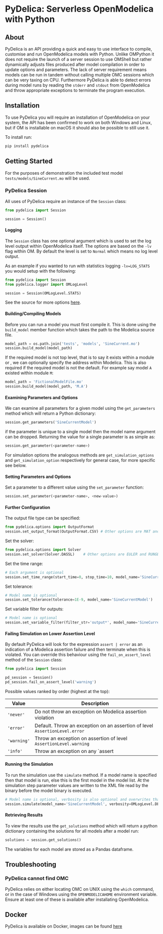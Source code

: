 # PyDelica: Serverless OpenModelica with Python

## About

PyDelica is an API providing a quick and easy to use interface to compile, customise and run OpenModelica models with Python. Unlike OMPython it does not require the launch of a server session to use OMShell but rather dynamically adjusts files produced after model compilation in order to update options and parameters. The lack of server requirement means models can be run in tandem without calling multiple OMC sessions which can be very taxing on CPU. Furthermore PyDelica is able to detect errors during model runs by reading the `stderr` and `stdout` from OpenModelica and throw appropriate exceptions to terminate the program execution.

## Installation

To use PyDelica you will require an installation of OpenModelica on your system, the API has been confirmed to work on both Windows and Linux, but if OM is installable on macOS it should also be possible to still use it. 

To install run:

```bash
pip install pydelica
```

## Getting Started
For the purposes of demonstration the included test model `tests/models/SineCurrent.mo` will be used.
### PyDelica Session
All uses of PyDelica require an instance of the `Session` class:

```python
from pydelica import Session

session = Session()
```

#### Logging
The `Session` class has one optional argument which is used to set the log level output within OpenModelica itself. The options are based on the `-lv` flag within OM. By default the level is set to `Normal` which means no log level output.

As an example if you wanted to run with statistics logging `-lv=LOG_STATS` you would setup with the following:

```python
from pydelica import Session
from pydelica.logger import OMLogLevel

session = Session(OMLogLevel.STATS)
```

See the source for more options [here](https://gitlab.com/krizar/pydelica/-/blob/master/pydelica/logging.py).

#### Building/Compiling Models
Before you can run a model you must first compile it. This is done using the `build_model` member function which takes the path to the Modelica source file.

```python
model_path = os.path.join('tests', 'models', 'SineCurrent.mo')
session.build_model(model_path)
```

If the required model is not top level, that is to say it exists within a module or , we can optionally specify the address within Modelica. This is also required if the required model is not the default. For example say model `A` existed within module `M`:

```python
model_path = 'FictionalModelFile.mo'
session.build_model(model_path, 'M.A')
```

#### Examining Parameters and Options
We can examine all parameters for a given model using the `get_parameters` method which will return a Python dictionary:

```python
session.get_parameters('SineCurrentModel')
```

if the parameter is unique to a single model then the model name argument can be dropped. Returning the value for a single parameter is as simple as:

```python
session.get_parameter(<parameter-name>)
```

For simulation options the analogous methods are `get_simulation_options` and `get_simulation_option` respectively for general case, for more specific see below.

#### Setting Parameters and Options
Set a parameter to a different value using the `set_parameter` function:

```python
session.set_parameter(<parameter-name>, <new-value>)
```

#### Further Configuration
The output file type can be specified:

```python
from pydelica.options import OutputFormat
session.set_output_format(OutputFormat.CSV) # Other options are MAT and PLT
```

Set the solver:

```python
from pydelica.options import Solver
session.set_solver(Solver.DASSL)    # Other options are EULER and RUNGE_KUTTA
```

Set the time range:

```python
# Each argument is optional
session.set_time_range(start_time=0, stop_time=10, model_name='SineCurrentModel')
```

Set tolerance:

```python
# Model name is optional
session.set_tolerance(tolerance=1E-9, model_name='SineCurrentModel')
```

Set variable filter for outputs:

```python
# Model name is optional
session.set_variable_filter(filter_str='output*', model_name='SineCurrentModel')
```

#### Failing Simulation on Lower Assertion Level
By default PyDelica will look for the expression `assert | error` as an indication of a Modelica assertion
failure and then terminate when this is violated. You can override this behaviour using the `fail_on_assert_level`
method of the `Session` class:

```python
from pydelica import Session

pd_session = Session()
pd_session.fail_on_assert_level('warning')
```

Possible values ranked by order (highest at the top):

|**Value**|**Description**|
|---|---|
|`'never'`|Do not throw an exception on Modelica assertion violation|
|`'error'`|Default. Throw an exception on an assertion of level `AssertionLevel.error`|
|`'warning'`|Throw an exception on assertion of level `AssertionLevel.warning`|
|`'info'`|Throw an exception on any `assert | info` statement|

#### Running the Simulation
To run the simulation use the `simulate` method. If a model name is specified then that model is run,
else this is the first model in the model list. At the simulation step parameter values are written to the
XML file read by the binary before the model binary is executed.

```python
# Model name is optional, verbosity is also optional and overwrites that of the session
session.simulate(model_name='SineCurrentModel', verbosity=OMLogLevel.DEBUG)
```

#### Retrieving Results
To view the results use the `get_solutions` method which will return a python dictionary containing
the solutions for all models after a model run:

```python
solutions = session.get_solutions()
```
The variables for each model are stored as a Pandas dataframe.

## Troubleshooting

### PyDelica cannot find OMC
PyDelica relies on either locating OMC on UNIX using the `which` command, or in the case of Windows using the `OPENMODELICAHOME` environment variable. Ensure at least one of these is available after installating OpenModelica.

## Docker
PyDelica is available on Docker, images can be found [here]()
